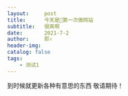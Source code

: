 ```yaml
---
layout:     post
title:      今天是👴第一次做网站
subtitle:   很爽啊
date:       2021-7-2
author:     耶✌
header-img: 
catalog: false
tags:
    - 测试1
---
```



到时候就更新各种有意思的东西 
敬请期待！
